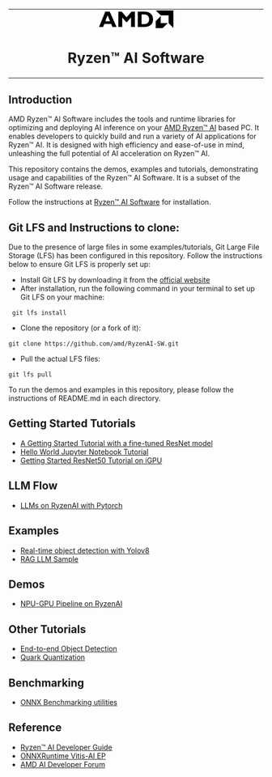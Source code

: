 <table class="sphinxhide" width="100%">
 <tr width="100%">
    <td align="center"><img src="https://raw.githubusercontent.com/Xilinx/Image-Collateral/main/xilinx-logo.png" width="30%"/><h1> Ryzen™ AI Software </h1>
    </td>
 </tr>
</table>

## Introduction

AMD Ryzen™ AI Software includes the tools and runtime libraries for optimizing and deploying AI inference on your [AMD Ryzen™ AI](https://www.amd.com/en/products/processors/consumer/ryzen-ai.html) based PC. It enables developers to quickly build and run a variety of AI applications for Ryzen™ AI. It is designed with high efficiency and ease-of-use in mind, unleashing the full potential of AI acceleration on Ryzen™ AI.

This repository contains the demos, examples and tutorials, demonstrating usage and capabilities of the Ryzen™ AI Software. It is a subset of the Ryzen™ AI Software release.

Follow the instructions at [Ryzen™ AI Software](https://ryzenai.docs.amd.com/en/latest/inst.html) for installation.

## Git LFS and Instructions to clone: 

 Due to the presence of large files in some examples/tutorials, Git Large File Storage (LFS) has been configured in this repository. Follow the instructions below to ensure Git LFS is properly set up: 
 - Install Git LFS by downloading it from the [official website](https://git-lfs.com/)
 - After installation, run the following command in your terminal to set up Git LFS on your machine:
```
 git lfs install
```
 - Clone the repository (or a fork of it): 
```
git clone https://github.com/amd/RyzenAI-SW.git
```
- Pull the actual LFS files: 
```
git lfs pull
```

To run the demos and examples in this repository, please follow the instructions of README.md in each directory. 


## Getting Started Tutorials

- [A Getting Started Tutorial with a fine-tuned ResNet model](tutorial/getting_started_resnet)
- [Hello World Jupyter Notebook Tutorial](tutorial/hello_world)
- [Getting Started ResNet50 Tutorial on iGPU](example/iGPU/getting_started)



## LLM Flow

- [LLMs on RyzenAI with Pytorch](example/transformers)


## Examples

- [Real-time object detection with Yolov8](tutorial/yolov8)
- [RAG LLM Sample](example/transformers/models/rag)


## Demos

- [NPU-GPU Pipeline on RyzenAI](demo/NPU-GPU-Pipeline)

## Other Tutorials

- [End-to-end Object Detection](tutorial/yolov8)
- [Quark Quantization](tutorial/quark_quantization)


## Benchmarking 

- [ONNX Benchmarking utilities](onnx-benchmark)


## Reference

- [Ryzen™ AI Developer Guide](https://ryzenai.docs.amd.com/en/latest)
- [ONNXRuntime Vitis-AI EP](https://onnxruntime.ai/docs/execution-providers/Vitis-AI-ExecutionProvider.html)
- [AMD AI Developer Forum](https://community.amd.com/t5/ai/ct-p/amd_ai)
